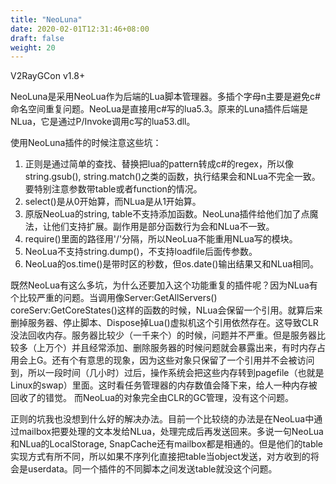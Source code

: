 ```yaml
---
title: "NeoLuna"
date: 2020-02-01T12:31:46+08:00
draft: false
weight: 20
---
```

V2RayGCon v1.8+

NeoLuna是采用NeoLua作为后端的Lua脚本管理器。多插个字母n主要是避免c#命名空间重复问题。NeoLua是直接用c#写的lua5.3。原来的Luna插件后端是NLua，它是通过P/Invoke调用c写的lua53.dll。  

使用NeoLuna插件的时候注意这些坑：  
 1. 正则是通过简单的查找、替换把lua的pattern转成c#的regex，所以像string.gsub(), string.match()之类的函数，执行结果会和NLua不完全一致。要特别注意参数带table或者function的情况。  
 2. select()是从0开始算，而NLua是从1开始算。  
 3. 原版NeoLua的string, table不支持添加函数。NeoLuna插件给他们加了点魔法，让他们支持扩展。副作用是部分函数行为会和NLua不一致。  
 4. require()里面的路径用'/'分隔，所以NeoLua不能重用NLua写的模块。  
 5. NeoLua不支持string.dump()，不支持loadfile后面传参数。  
 6. NeoLua的os.time()是带时区的秒数，但os.date()输出结果又和NLua相同。  

 既然NeoLua有这么多坑，为什么还要加入这个功能重复的插件呢？因为NLua有个比较严重的问题。当调用像Server:GetAllServers() coreServ:GetCoreStates()这样的函数的时候，NLua会保留一个引用。就算后来删掉服务器、停止脚本、Dispose掉Lua()虚拟机这个引用依然存在。这导致CLR没法回收内存。服务器比较少（一千来个）的时候，问题并不严重。但是服务器比较多（上万个）并且经常添加、删除服务器的时候问题就会暴露出来，有时内存占用会上G。还有个有意思的现象，因为这些对象只保留了一个引用并不会被访问到，所以一段时间（几小时）过后，操作系统会把这些内存转到pagefile（也就是Linux的swap）里面。这时看任务管理器的内存数值会降下来，给人一种内存被回收了的错觉。 而NeoLua的对象完全由CLR的GC管理，没有这个问题。  

正则的坑我也没想到什么好的解决办法。目前一个比较绕的办法是在NeoLua中通过mailbox把要处理的文本发给NLua，处理完成后再发送回来。多说一句NeoLua和NLua的LocalStorage, SnapCache还有mailbox都是相通的。但是他们的table实现方式有所不同，所以如果不序列化直接把table当object发送，对方收到的将会是userdata。同一个插件的不同脚本之间发送table就没这个问题。  
